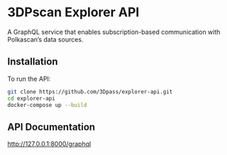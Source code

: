 # 3DPscan Explorer API
A GraphQL service that enables subscription-based communication with Polkascan’s data sources.

## Installation
To run the API:

```bash
git clone https://github.com/3Dpass/explorer-api.git
cd explorer-api
docker-compose up --build
```

## API Documentation
http://127.0.0.1:8000/graphql
